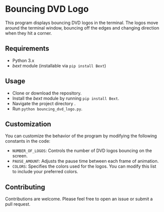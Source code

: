 # Bouncing DVD Logo

This program displays bouncing DVD logos in the terminal. The logos move around the terminal window, bouncing off the edges and changing direction when they hit a corner.

## Requirements

-   Python 3.x
-   _bext_ module (installable via `pip install Bext`)

## Usage

-   Clone or download the repository.
-   Install the _bext_ module by running `pip install Bext`.
-   Navigate the project directory .
-   Run `python bouncing_dvd_logo.py`.

## Customization

You can customize the behavior of the program by modifying the following constants in the code:

-   `NUMBER_OF_LOGOS`: Controls the number of DVD logos bouncing on the screen.
-   `PAUSE_AMOUNT`: Adjusts the pause time between each frame of animation.
-   `COLORS`: Specifies the colors used for the logos. You can modify this list to include your preferred colors.

## Contributing

Contributions are welcome. Please feel free to open an issue or submit a pull request.

